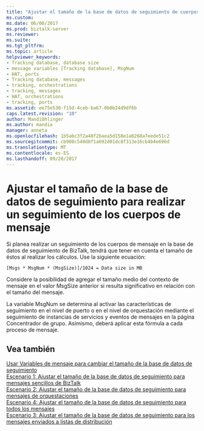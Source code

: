 ```yaml
---
title: "Ajustar el tamaño de la base de datos de seguimiento de cuerpos de mensaje de seguimiento | Documentos de Microsoft"
ms.custom: 
ms.date: 06/08/2017
ms.prod: biztalk-server
ms.reviewer: 
ms.suite: 
ms.tgt_pltfrm: 
ms.topic: article
helpviewer_keywords:
- Tracking database, database size
- message variables [Tracking database], MsgNum
- HAT, ports
- Tracking database, messages
- tracking, orchestrations
- tracking, messages
- HAT, orchestrations
- tracking, ports
ms.assetid: ee75e530-f15d-4ceb-ba67-0b0b24d9df6b
caps.latest.revision: "10"
author: MandiOhlinger
ms.author: mandia
manager: anneta
ms.openlocfilehash: 1b5abc3f2a48f2baea5d158e1a0268a7eede51c2
ms.sourcegitcommit: cb908c540d8f1a692d01dc8f313e16cb4b4e696d
ms.translationtype: MT
ms.contentlocale: es-ES
ms.lasthandoff: 09/20/2017
---
```

# <a name="sizing-the-tracking-database-to-track-message-bodies"></a>Ajustar el tamaño de la base de datos de seguimiento para realizar un seguimiento de los cuerpos de mensaje
Si planea realizar un seguimiento de los cuerpos de mensaje en la base de datos de seguimiento de BizTalk, tendrá que tener en cuenta el tamaño de éstos al realizar los cálculos. Use la siguiente ecuación:  
  
```  
[Msgs * MsgNum * (MsgSize)]/1024 = Data size in MB  
```  
  
 Considere la posibilidad de agregar el tamaño medio del contexto de mensaje en el valor MsgSize anterior si resulta significativo en relación con el tamaño del mensaje.  
  
 La variable MsgNum se determina al activar las características de seguimiento en el nivel de puerto o en el nivel de orquestación mediante el seguimiento de instancias de servicios y eventos de mensajes en la página Concentrador de grupo. Asimismo, deberá aplicar esta fórmula a cada proceso de mensaje.  
  
## <a name="see-also"></a>Vea también  
 [Usar Variables de mensaje para cambiar el tamaño de la base de datos de seguimiento](../core/using-message-variables-to-size-the-tracking-database.md)   
 [Escenario 1: Ajustar el tamaño de la base de datos de seguimiento para mensajes sencillos de BizTalk](../core/scenario-1-sizing-the-tracking-database-for-simple-biztalk-messages.md)   
 [Escenario 2: Ajustar el tamaño de la base de datos de seguimiento para mensajes de orquestaciones](../core/scenario-2-sizing-the-tracking-database-for-messages-in-orchestrations.md)   
 [Escenario 4: Ajustar el tamaño de la base de datos de seguimiento para todos los mensajes](../core/scenario-4-sizing-the-tracking-database-for-all-messages.md)   
 [Escenario 3: Ajustar el tamaño de la base de datos de seguimiento para los mensajes enviados a listas de distribución](../core/scenario-3-size-the-tracking-database-for-messages-sent-to-distribution-lists.md)